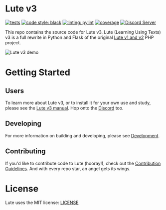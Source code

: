 # Lute v3

[![tests](https://github.com/jzohrab/lute_v3/actions/workflows/ci.yml/badge.svg?branch=master)](https://github.com/jzohrab/lute_v3/actions/workflows/ci.yml?query=branch%3Amaster)
[![code style: black](https://img.shields.io/badge/code%20style-black-000000.svg)](https://github.com/psf/black)
[![linting: pylint](https://img.shields.io/badge/linting-pylint-yellowgreen)](https://github.com/pylint-dev/pylint)
[![coverage](https://img.shields.io/endpoint?url=https://gist.githubusercontent.com/jzohrab/a15001ec2ff889f7be0b553df9881566/raw/covbadge.json)](https://github.com/jzohrab/lute_v3/actions/workflows/ci.yml?query=branch%3Amaster)
[![Discord Server](https://badgen.net/badge/icon/discord?icon=discord&label)](https://discord.gg/CzFUQP5m8u)


This repo contains the source code for Lute v3.  Lute (Learning Using Texts) v3 is a full rewrite in Python and Flask of the original [Lute v1 and v2](https://github.com/jzohrab/lute) PHP project.

![Lute v3 demo](https://github.com/jzohrab/lute-manual/assets/1637133/7e7f5f66-20bb-4e94-a11c-7b7ffc43255a)

# Getting Started

## Users

To learn more about Lute v3, or to install it for your own use and study, please see the [Lute v3 manual](https://jzohrab.github.io/lute-manual/).  Hop onto the [Discord](https://discord.gg/CzFUQP5m8u) too.

## Developing

For more information on building and developing, please see [Development](../../wiki/Development).

## Contributing

If you'd like to contribute code to Lute (hooray!), check out the [Contribution Guidelines](./docs/contributing.md).  And with every repo star, an angel gets its wings.

# License

Lute uses the MIT license: [LICENSE](./LICENSE.txt)
